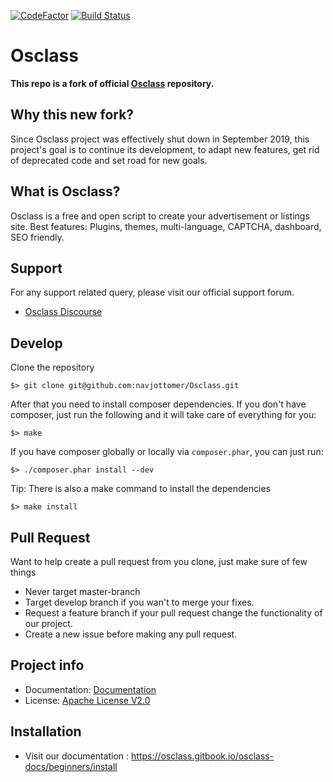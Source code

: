 [![CodeFactor](https://www.codefactor.io/repository/github/navjottomer/osclass/badge)](https://www.codefactor.io/repository/github/navjottomer/osclass)
[![Build Status](https://travis-ci.com/navjottomer/Osclass.svg?branch=master)](https://travis-ci.com/navjottomer/Osclass)
# Osclass

**This repo is a fork of official [Osclass][original-code] repository.**
## Why this new fork?
Since Osclass project was effectively shut down in September 2019, this project's goal is to continue its development, to adapt new features, get rid of deprecated code and set road for new goals.

## What is Osclass?
Osclass is a free and open script to create your advertisement or listings site. Best features: Plugins,
themes, multi-language, CAPTCHA, dashboard, SEO friendly.

## Support
For any support related query, please visit our official support forum.

* [Osclass Discourse][support-forum]

## Develop

Clone the repository
```
$> git clone git@github.com:navjottomer/Osclass.git
```
After that you need to install composer dependencies.
If you don't have composer, just run the following and it will take care of everything for you:
```
$> make 
```

If you have composer globally or locally via `composer.phar`, you can just run:
```
$> ./composer.phar install --dev
```

Tip: There is also a make command to install the dependencies
```
$> make install
```

## Pull Request
Want to help create a pull request from you clone, just make sure of few things

* Never target master-branch
* Target develop branch if you wan't to merge your fixes.
* Request a feature branch if your pull request change the functionality of our project.
* Create a new issue before making any pull request.  

## Project info

* Documentation: [Documentation][documentation]
* License: [Apache License V2.0][license]


## Installation
* Visit our documentation : https://osclass.gitbook.io/osclass-docs/beginners/install

[documentation]: https://osclass.gitbook.io/osclass-docs/
[support-forum]: https://osclass.discourse.group
[original-code]: https://github.com/osclass/Osclass
[code]: https://github.com/navjottomer/Osclass
[license]: http://www.apache.org/licenses/LICENSE-2.0
